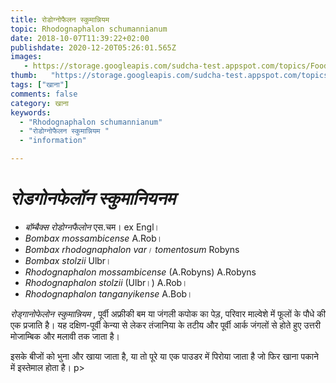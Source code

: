 ```yaml
---
title: रोडोग्नोफैलन स्कुमान्नियम 
topic: Rhodognaphalon schumannianum
date: 2018-10-07T11:39:22+02:00
publishdate: 2020-12-20T05:26:01.565Z
images: 
   - https://storage.googleapis.com/sudcha-test.appspot.com/topics/Food/rhodognaphalon_schumannianum/1.jpeg
thumb:   "https://storage.googleapis.com/sudcha-test.appspot.com/topics/Food/rhodognaphalon_schumannianum/thumb.jpeg"
tags: ["खाना"]
comments: false
category: खाना
keywords: 
  - "Rhodognaphalon schumannianum"
  - "रोडोग्नोफैलन स्कुमान्नियम "
  - "information"

---
```

<h1> <i> रोडगोनफेलॉन स्कुमानियनम </i> </h1> <p> </p> <ul> <li> <i> बॉम्बैक्स रोडोग्नफैलोन </i> एस.चम। ex Engl। </li> <li> <i> Bombax mossambicense </i> A.Rob। </li> <li> <i> Bombax rhodognaphalon var। tomentosum </i> Robyns </li> <li> <i> Bombax stolzii </i> Ulbr। </li> <li> <i> Rhodognaphalon mossambicense </i> (A.Robyns) A.Robyns </i। li> <li> <i> Rhodognaphalon stolzii </i> (Ulbr।) A.Rob। </li> <li> <i> Rhodognaphalon tanganyikense </i> A.Bob। </li> </ul> <p> <i> रोड्गानोफेलोन स्कुमान्नियम </i>, पूर्वी अफ्रीकी बम या जंगली कपोक का पेड़, परिवार माल्वेशे में फूलों के पौधे की एक प्रजाति है। यह दक्षिण-पूर्वी केन्या से लेकर तंजानिया के तटीय और पूर्वी आर्क जंगलों से होते हुए उत्तरी मोजाम्बिक और मलावी तक जाता है। </p> <p> इसके बीजों को भुना और खाया जाता है, या तो पूरे या एक पाउडर में पिरोया जाता है जो फिर खाना पकाने में इस्तेमाल होता है। <//> p> 